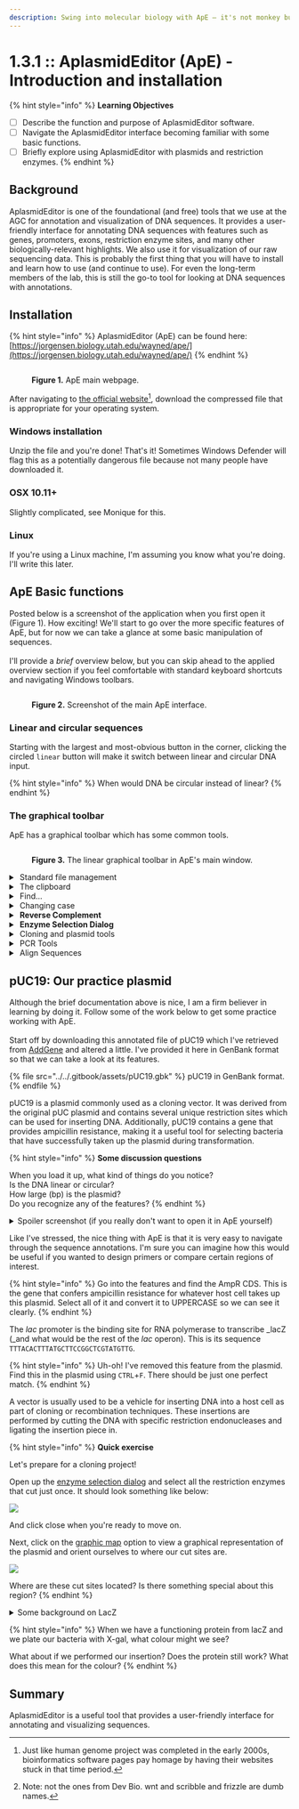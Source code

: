 ```yaml
---
description: Swing into molecular biology with ApE — it's not monkey business!
---
```


# 1.3.1 :: AplasmidEditor (ApE) - Introduction and installation

{% hint style="info" %}
**Learning Objectives**

* [ ] Describe the function and purpose of AplasmidEditor software.
* [ ] Navigate the AplasmidEditor interface becoming familiar with some basic functions.
* [ ] Briefly explore using AplasmidEditor with plasmids and restriction enzymes.&#x20;
{% endhint %}

## Background

AplasmidEditor is one of the foundational (and free) tools that we use at the AGC for annotation and visualization of DNA sequences. It provides a user-friendly interface for annotating DNA sequences with features such as genes, promoters, exons, restriction enzyme sites, and many other biologically-relevant highlights. We also use it for visualization of our raw sequencing data. This is probably the first thing that you will have to install and learn how to use (and continue to use). For even the long-term members of the lab, this is still the go-to tool for looking at DNA sequences with annotations.

## Installation

{% hint style="info" %}
AplasmidEditor (ApE) can be found here: [https://jorgensen.biology.utah.edu/wayned/ape/](https://jorgensen.biology.utah.edu/wayned/ape/)
{% endhint %}

<figure><img src="../../.gitbook/assets/a-plasmid-editor.png" alt=""><figcaption><p><strong>Figure 1.</strong> ApE main webpage.</p></figcaption></figure>

After navigating to [the official website](#user-content-fn-1)[^1], download the compressed file that is appropriate for your operating system.

### Windows installation

Unzip the file and you're done! That's it! Sometimes Windows Defender will flag this as a potentially dangerous file because not many people have downloaded it.&#x20;

### OSX 10.11+

Slightly complicated, see Monique for this.

### Linux

If you're using a Linux machine, I'm assuming you know what you're doing. I'll write this later.

## ApE Basic functions

Posted below is a screenshot of the application when you first open it (Figure 1). How exciting! We'll start to go over the more specific features of ApE, but for now we can take a glance at some basic manipulation of sequences.\
\
I'll provide a _brief_ overview below, but you can skip ahead to the applied overview section if you feel comfortable with standard keyboard shortcuts and navigating Windows toolbars.

<figure><img src="../../.gitbook/assets/ape-main-screen.png" alt=""><figcaption><p><strong>Figure 2.</strong> Screenshot of the main ApE interface.</p></figcaption></figure>

### Linear and circular sequences

Starting with the largest and most-obvious button in the corner, clicking the circled `linear` button will make it switch between linear and circular DNA input.

{% hint style="info" %}
When would DNA be circular instead of linear?
{% endhint %}

### The graphical toolbar

ApE has a graphical toolbar which has some common tools.

<figure><img src="../../.gitbook/assets/ape-toolbar.png" alt=""><figcaption><p><strong>Figure 3.</strong> The linear graphical toolbar in ApE's main window. </p></figcaption></figure>

<details>

<summary><img src="https://files.gitbook.com/v0/b/gitbook-x-prod.appspot.com/o/spaces%2FuXQehO6lArpiroG7tIdI%2Fuploads%2FdQ0N8ECSwelnz7U0dnxC%2Fimage.png?alt=media&#x26;token=7fe40950-1258-4df4-9fcd-dfc6970294cf" alt=""> Standard file management</summary>

* **New File** (`CTRL`+`N`)\
  Opens up a new file in a new window. Pretty straightforward.
* **Open File** (`CTRL`+`O`)\
  Open up a file. This could be electropherogram data (`.ab1`), FASTA-formatted files (`.fasta`), GenBank annotated files (`.gb`), or ApE annotated files (`.ape`).
* **Save File** (`CTRL`+`S`)\
  Save the file in the current window.

</details>

<details>

<summary><img src="https://files.gitbook.com/v0/b/gitbook-x-prod.appspot.com/o/spaces%2FuXQehO6lArpiroG7tIdI%2Fuploads%2FBJ3JmV0a57xgtQmTBH7L%2Fimage.png?alt=media&#x26;token=25354f88-b1f9-45d0-aa32-8ab56cea2de7" alt=""> The clipboard</summary>

* **Cut to Clipboard** (`CTRL`+`X`)\
  Cut the selection from the document and put it into the clipboard.&#x20;
* **Copy to Clipboard** (`CTRL`+`C`)\
  Copy the selection from the document and put it into the clipboard.
* **Paste from Clipboard** (`CTRL`+`V`)\
  Paste from the clipboard directly into the document where your cursor is.

</details>

<details>

<summary><img src="https://files.gitbook.com/v0/b/gitbook-x-prod.appspot.com/o/spaces%2FuXQehO6lArpiroG7tIdI%2Fuploads%2FNZXrUqUMnepUjJ0AYsL8%2Fimage.png?alt=media&#x26;token=d92f6c38-a469-46a5-84f9-3ace14c699db" alt=""> Find...</summary>

**Find** (`CTRL`+`F`)\
Find a short motif in the sequence.

</details>

<details>

<summary><img src="https://files.gitbook.com/v0/b/gitbook-x-prod.appspot.com/o/spaces%2FuXQehO6lArpiroG7tIdI%2Fuploads%2Fp7VI2YyLPDizljTksmqv%2Fimage.png?alt=media&#x26;token=3b2e6ea4-ca10-4d23-827a-89ab931e8482" alt=""> Changing case</summary>

* **Change to Uppercase**\
  Change the selected lowercase sequence to uppercase.
* **Change to Lowercase**\
  Change the selected uppercase sequence to lowercase.

</details>

<details>

<summary><img src="https://files.gitbook.com/v0/b/gitbook-x-prod.appspot.com/o/spaces%2FuXQehO6lArpiroG7tIdI%2Fuploads%2Fs8i5xefl3xeG8FVgEzuW%2Fimage.png?alt=media&#x26;token=8d365e31-0bb5-4c37-9110-11d328819a88" alt=""> <strong>Reverse Complement</strong></summary>

Reverse complement the current selection.

**Be careful with reverse complementation!** There are very specific scenarios where you want to reverse-complement just a small portion of your sequence! If you want to reverse-complement your entire sequence, make sure that the entire sequence is selected with `CTRL`+`A`.

</details>

<details>

<summary><img src="https://files.gitbook.com/v0/b/gitbook-x-prod.appspot.com/o/spaces%2FuXQehO6lArpiroG7tIdI%2Fuploads%2FOVCD8JbEmlMktIrwYMsx%2Fimage.png?alt=media&#x26;token=d09ad5fc-2f59-4a3b-bae2-aa7fa3c3414d" alt=""> <strong>Enzyme Selection Dialog</strong></summary>

This will open up a window for selecting enzymes for restriction digest. Conveniently, it shows which sites may be present in your sequence. I'll discuss this in more detail in a later chapter ([1.3.6-ape-extras.md](1.3.6-ape-extras.md "mention")).

</details>

<details>

<summary><img src="https://files.gitbook.com/v0/b/gitbook-x-prod.appspot.com/o/spaces%2FuXQehO6lArpiroG7tIdI%2Fuploads%2FGPgXd4S6zxZZ7MU8oKDs%2Fimage.png?alt=media&#x26;token=98568eec-6ac4-46b9-a9f6-8e0091134490" alt=""> Cloning and plasmid  tools</summary>

* **Graphic Map**\
  A graphical representation of your sequence. This is more fun if you're working with circular DNA like a plasmid.&#x20;
* **Text Map**\
  Creates a text-based map of your sequence with some options to show the complementary strand.
* **Highlight Selected Enzymes**\
  On the current screen, highligh enzymes that were selected in the enzyme selection dialog screen.
* **Digest Dialog**\
  Displays a screen for digesting the DNA sequence in the current screen with restriction enzymes then shows you what the results would look like on a gel.

</details>

<details>

<summary><img src="../../.gitbook/assets/image (1).png" alt=""> PCR Tools</summary>

* **PCR**\
  By annotating a set of primers (which we'll do in another chapter), you can actually perform an in-silico PCR! It will give you an expected PCR product, as well as a simulated gel image.
* **Golden Gate Designer**
* **Gibson Designer**

</details>

<details>

<summary><img src="../../.gitbook/assets/image (2).png" alt=""> Align Sequences </summary>

Select sequences for alignment and comparison. [There is a dedicated section for this if you are interested!](1.3.3-pairwise-alignments.md)

</details>

## pUC19: Our practice plasmid

Although the brief documentation above is nice, I am a firm believer in learning by doing it. Follow some of the work below to get some practice working with ApE.\
\
Start off by downloading this annotated file of pUC19 which I've retrieved from [AddGene](https://www.addgene.org/50005/) and altered a little. I've provided it here in GenBank format so that we can take a look at its features.

{% file src="../../.gitbook/assets/pUC19.gbk" %}
pUC19 in GenBank format.
{% endfile %}

pUC19 is a plasmid commonly used as a cloning vector. It was derived from the original pUC plasmid and contains several unique restriction sites which can be used for inserting DNA. Additionally, pUC19 contains a gene that provides ampicillin resistance, making it a useful tool for selecting bacteria that have successfully taken up the plasmid during transformation.

{% hint style="info" %}
**Some discussion questions**

When you load it up, what kind of things do you notice?\
Is the DNA linear or circular?\
How large (bp) is the plasmid?\
Do you recognize any of the features?
{% endhint %}

<details>

<summary>Spoiler screenshot (if you really don't want to open it in ApE yourself)</summary>

![](../../.gitbook/assets/ape-screen.png)

</details>

Like I've stressed, the nice thing with ApE is that it is very easy to navigate through the sequence annotations. I'm sure you can imagine how this would be useful if you wanted to design primers or compare certain regions of interest.

{% hint style="info" %}
Go into the features and find the AmpR CDS. This is the gene that confers ampicillin resistance for whatever host cell takes up this plasmid. Select all of it and convert it to UPPERCASE so we can see it clearly.
{% endhint %}

The _lac_ promoter is the binding site for RNA polymerase to transcribe _lacZ (_and what would be the rest of the _lac_ operon). This is its sequence `TTTACACTTTATGCTTCCGGCTCGTATGTTG`.

{% hint style="info" %}
Uh-oh! I've removed this feature from the plasmid. Find this in the plasmid using `CTRL`+`F`. There should be just one perfect match.
{% endhint %}

A vector is usually used to be a vehicle for inserting DNA into a host cell as part of cloning or recombination techniques. These insertions are performed by cutting the DNA with specific  restriction endonucleases and ligating the insertion piece in.

{% hint style="info" %}
**Quick exercise**

Let's prepare for a cloning project!

Open up the [enzyme selection dialog](1.3.1-aplasmideditor-ape-introduction-and-installation.md#enzyme-selection-dialog) and select all the restriction enzymes that cut just once. It should look something like below:

![](../../.gitbook/assets/ape-graphic-map.png)

And click close when you're ready to move on.

Next, click on the [graphic map](1.3.1-aplasmideditor-ape-introduction-and-installation.md#cloning-and-plasmid-tools) option to view a graphical representation of the plasmid and orient ourselves to where our cut sites are.

![](../../.gitbook/assets/ape-plasmid-map.png)

Where are these cut sites located? Is there something special about this region?
{% endhint %}

<details>

<summary>Some background on LacZ</summary>

LacZ codes for the β-galactosidase enzyme. As can usually be [inferred from the name of an enzyme](#user-content-fn-2)[^2], it has something to do with galactose.&#x20;

In our case, it cleaves colourless X-Gal into galactose and another compound that turns blue.

<img src="../../.gitbook/assets/x-gal-reaction.png" alt="" data-size="original">![](../../.gitbook/assets/lac-z-screen.png)

This is sometimes called the blue-white screen because it can be used to screen bacterial colonies for plasmids that have the insert, depending on the colour.

</details>

{% hint style="info" %}
When we have a functioning protein from lacZ and we plate our bacteria with X-gal, what colour might we see?

What about if we performed our insertion? Does the protein still work? What does this mean for the colour?&#x20;
{% endhint %}

## Summary

AplasmidEditor is a useful tool that provides a user-friendly interface for annotating and visualizing sequences.

[^1]: Just like human genome project was completed in the early 2000s, bioinformatics software pages pay homage by having their websites stuck in that time period.

[^2]: Note: not the ones from Dev Bio. wnt and scribble and frizzle are dumb names.
